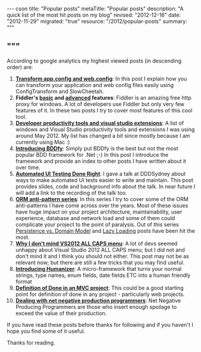 --- cson
title: "Popular posts"
metaTitle: "Popular posts"
description: "A quick list of the most hit posts on my blog"
revised: "2012-12-16"
date: "2012-11-29"
migrated: "true"
resource: "/2012/popular-posts"
summary: """

"""
---
According to google analytics my highest viewed posts (in descending order) are:

 1. **[Transform app.config and web.config][1]**: In this post I explain how you can transform your application and web config files easily using ConfigTransform and SlowCheetah. 
 2. **Fiddler's [basic][2] and [advanced][3] features**: Fiddler is an amazing free http proxy for windows. A lot of developers use Fiddler but only very few features of it. In these two posts I try to cover most features of this cool tool. 
 3. **[Developer productivity tools and visual studio extensions][4]**: A list of windows and Visual Studio productivity tools and extensions I was using around May 2012. My list has changed a bit since mostly because I am currently using Mac :)
 4. **[Introducing BDDfy][5]**: Simply put BDDfy is the best but not the most popular BDD framework for .Net ;-) In this post I introduce the framework and provide an index to other posts I have written about it over time.
 5. **[Automated UI Testing Done Right][6]**: I gave a talk at DDDSydney about ways to make automated UI tests easier to write and maintain. This post provides slides, code and background info about the talk. In near future I will add a link to the recording of the talk too.
 6. **[ORM anti-pattern series][7]**: In this series I try to cover some of the ORM anti-patterns I have come across over the years. Most of these issues have huge impact on your project architecture, maintainability, user experience, database and network load and some of them could complicate your project to the point of paralysis. Out of this series [Persistence vs. Domain Model][8] and [Lazy Loading][9] posts have been hit the most.
 7. **[Why I don't mind VS2012 ALL CAPS menu][10]**: A lot of devs seemed unhappy about Visual Studio 2012 ALL CAPS menu; but I did not and don't mind it and I think you should not either. This post may not be as relevant now; but there are still a few tricks that you may find useful.
 8. **[Introducing Humanizer][11]**: A micro-framework that turns your normal strings, type names, enum fields, date fields ETC into a human friendly format
 9. **[Definition of Done in an MVC project][12]**: This could be a good starting point for definition of done in any project - particularly web projects.
 10. **[Dealing with net negative production programmers][13]**: Net Negative Producing Programmers are those who insert enough spoilage to exceed the value of their production. 

If you have read these posts before thanks for following and if you haven't I hope you find some of it useful. 

Thanks for reading.


  [1]: /transform-app-config-and-web-config
  [2]: /fiddler-in-action/part-1
  [3]: /fiddler-in-action/part-2
  [4]: /developer-productivity-tools-and-visual-studio-extensions
  [5]: /bddify-in-action/introduction
  [6]: /presentations/automated-ui-testing-done-right-at-dddsydney
  [7]: /orm-anti-patterns-series
  [8]: /orm-anti-patterns-part-4-persistence-domain-model
  [9]: /orm-anti-patterns-part-3-lazy-loading
  [10]: /why-i-do-not-mind-visual-studio-all-caps-menus
  [11]: /introducing-humanizer
  [12]: /definition-of-done-in-an-mvc-project
  [13]: /dealing-with-net-negative-producing-programmers
